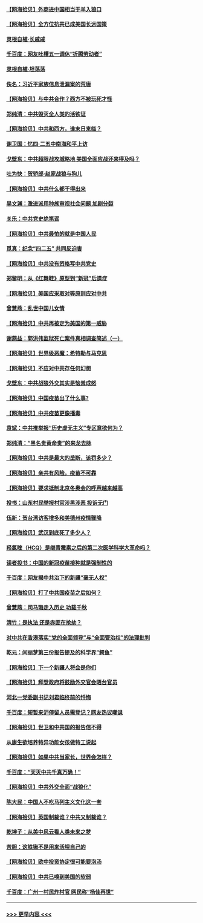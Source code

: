 #### [【网海拾贝】外商进中国相当于羊入狼口](../pages/nsc993/n12908274.md?t=04280252) 
#### [【网海拾贝】全方位抗共已成美国长远国策](../pages/nsc993/n12906878.md?t=04280252) 
#### [灵根自植‧长戚戚](../pages/nsc993/n12905585.md?t=04280252) 
#### [千百度：网友吐槽五一调休“折腾劳动者”](../pages/nsc993/n12905934.md?t=04280252) 
#### [灵根自植‧坦荡荡](../pages/nsc993/n12905562.md?t=04280252) 
#### [佚名：习近平家族信息泄漏案的荒唐](../pages/nsc993/n12904705.md?t=04280252) 
#### [【网海拾贝】与中共合作？西方不被玩死才怪](../pages/nsc993/n12903873.md?t=04280252) 
#### [郑纯清：中共毁灭全人类的活铁证](../pages/nsc993/n12903785.md?t=04280252) 
#### [【网海拾贝】中共和西方，谁末日来临？](../pages/nsc993/n12903482.md?t=04280252) 
#### [谢卫国：忆四‧二五中南海和平上访](../pages/nsc993/n12902192.md?t=04280252) 
#### [戈壁东：中共超限战攻城略地 美国全面应战还来得及吗？](../pages/nsc993/n12902297.md?t=04280252) 
#### [吐为快：贺骄郎‧赵家战狼与狗儿](../pages/nsc993/n12902280.md?t=04280252) 
#### [【网海拾贝】中共什么都干得出来](../pages/nsc993/n12897500.md?t=04280252) 
#### [吴文渊：激进派用种族审视社会问题 加剧分裂](../pages/nsc993/n12893881.md?t=04280252) 
#### [关乐：中共党史绝笔谣](../pages/nsc993/n12897270.md?t=04280252) 
#### [【网海拾贝】中共最怕的就是中国人民](../pages/nsc993/n12894705.md?t=04280252) 
#### [觅真：纪念“四二五” 共同反迫害](../pages/nsc993/n12894553.md?t=04280252) 
#### [【网海拾贝】中共没有资格写中共党史](../pages/nsc993/n12892231.md?t=04280252) 
#### [郑黎明：从《红舞鞋》原型到“新冠”后遗症](../pages/nsc993/n12890469.md?t=04280252) 
#### [【网海拾贝】美国应采取对等原则应对中共](../pages/nsc993/n12889176.md?t=04280252) 
#### [曾慧燕：乱世中国儿女情](../pages/nsc993/n12887931.md?t=04280252) 
#### [【网海拾贝】中共再被定为美国的第一威胁](../pages/nsc993/n12887580.md?t=04280252) 
#### [谢燕益：郭洪伟监狱死亡案件真相调查简述（一）](../pages/nsc993/n12885648.md?t=04280252) 
#### [【网海拾贝】世界级恶魔：希特勒与马克思](../pages/nsc993/n12884062.md?t=04280252) 
#### [【网海拾贝】不应对中共存任何幻想](../pages/nsc993/n12881460.md?t=04280252) 
#### [戈壁东：中共战狼外交其实是恼羞成怒](../pages/nsc993/n12880392.md?t=04280252) 
#### [【网海拾贝】中国疫苗出了什么事?](../pages/nsc993/n12879124.md?t=04280252) 
#### [【网海拾贝】中共疫苗更像播毒](../pages/nsc993/n12876631.md?t=04280252) 
#### [袁斌：中共推举报“历史虚无主义”专区意欲何为？](../pages/nsc993/n12876530.md?t=04280252) 
#### [郑纯清：“黑名贵黄命贵”的来龙去脉](../pages/nsc993/n12875589.md?t=04280252) 
#### [【网海拾贝】中共是最大的垄断，该罚多少？](../pages/nsc993/n12874006.md?t=04280252) 
#### [【网海拾贝】亲共有风险，疫苗不可靠](../pages/nsc993/n12872224.md?t=04280252) 
#### [【网海拾贝】要求抵制北京冬奥会的呼声越来越高](../pages/nsc993/n12868962.md?t=04280252) 
#### [投书：山东村民举报村官涉黑涉恶 投诉无门](../pages/nsc993/n12869726.md?t=04280252) 
#### [伍新：贺台湾访客增多和美德州疫情骤降](../pages/nsc993/n12865651.md?t=04280252) 
#### [【网海拾贝】武汉到底死了多少人？](../pages/nsc993/n12863707.md?t=04280252) 
#### [羟氯喹（HCQ）是继青霉素之后的第二次医学科学大革命吗？](../pages/nsc993/n12638564.md?t=04280252) 
#### [读者投书：中国的新冠疫苗接种就是强制性的](../pages/nsc993/n12859932.md?t=04280252) 
#### [千百度：网友揭中共治下的新疆“毫无人权”](../pages/nsc993/n12858385.md?t=04280252) 
#### [【网海拾贝】打了中共国疫苗之后如何？](../pages/nsc993/n12857866.md?t=04280252) 
#### [曾慧燕：司马璐走入历史 功载千秋](../pages/nsc993/n12856996.md?t=04280252) 
#### [清竹：是执法 还是赤匪在抢劫？](../pages/nsc993/n12856952.md?t=04280252) 
#### [对中共在香港落实“党的全面领导”与“全面管治权”的法理批判](../pages/nsc993/n12856929.md?t=04280252) 
#### [乾元：闫丽梦第三份报告提及的科学界“鳄鱼”](../pages/nsc993/n12855985.md?t=04280252) 
#### [【网海拾贝】下一个新疆人将会是你们](../pages/nsc993/n12855864.md?t=04280252) 
#### [【网海拾贝】拜登政府将鼓励外交官会晤台官员](../pages/nsc993/n12853615.md?t=04280252) 
#### [河北一党委副书记刘君临终前的忏悔](../pages/nsc993/n12849420.md?t=04280252) 
#### [千百度：短暂来沪停留人员需登记？网友热议嘲讽](../pages/nsc993/n12853497.md?t=04280252) 
#### [【网海拾贝】世卫和中共国的报告信不得](../pages/nsc993/n12850902.md?t=04280252) 
#### [从康生欲培养特异功能女孩做特工说起](../pages/nsc993/n12849289.md?t=04280252) 
#### [【网海拾贝】如果中共当家长，世界会怎样？](../pages/nsc993/n12848436.md?t=04280252) 
#### [千百度：“天灭中共千真万确！”](../pages/nsc993/n12845659.md?t=04280252) 
#### [【网海拾贝】中共外交全面“战狼化”](../pages/nsc993/n12845607.md?t=04280252) 
#### [陈大民：中国人不吃马列主义文化这一套](../pages/nsc993/n12842496.md?t=04280252) 
#### [【网海拾贝】英国制裁谁？中共又制裁谁？](../pages/nsc993/n12840909.md?t=04280252) 
#### [乾坤子：从美中风云看人类未来之梦](../pages/nsc993/n12840590.md?t=04280252) 
#### [苦胆：这铁锹不是用来活埋自己的](../pages/nsc993/n12839512.md?t=04280252) 
#### [【网海拾贝】欧中投资协定很可能要泡汤](../pages/nsc993/n12835122.md?t=04280252) 
#### [【网海拾贝】中共已嗅到美国的软弱](../pages/nsc993/n12832411.md?t=04280252) 
#### [千百度：广州一村民炸村官 网民称“杨佳再世”](../pages/nsc993/n12832380.md?t=04280252) 

----
#### [ >>> 更早内容 <<< ](../indexes/nsc993-earlier.md)
